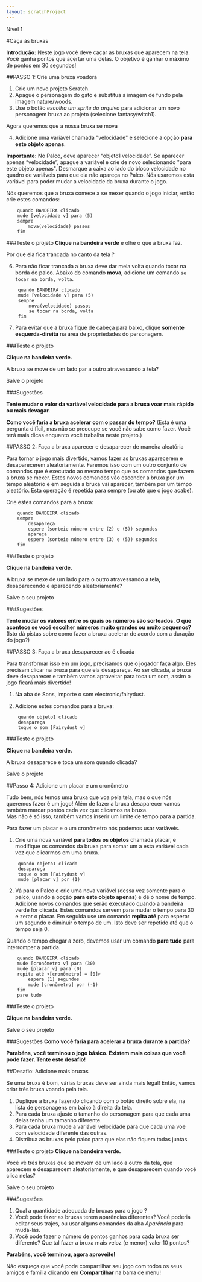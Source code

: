 ```yaml
---
layout: scratchProject
---
```

Nível 1

#Caça às bruxas

__Introdução:__
Neste jogo você deve caçar as bruxas que aparecem na tela. Você ganha pontos que acertar uma delas. 
O objetivo é ganhar o máximo de pontos em 30 segundos!

##PASSO 1: Crie uma bruxa voadora

1. Crie um novo projeto Scratch.
2. Apague o personagem do gato e substitua a imagem de fundo pela imagem nature/woods.
3. Use o botão _escolha um sprite do arquivo_ para adicionar um novo personagem bruxa ao projeto (selecione fantasy/witch1). 

Agora queremos que a nossa bruxa se mova

4. Adicione uma variável chamada "velocidade" e selecione a opção __para este objeto apenas__.

__Importante:__ No Palco, deve aparecer “objeto1 velocidade”.
Se aparecer apenas “velocidade”, apague a variável e crie de novo selecionando "para este objeto apenas".
Desmarque a caixa ao lado do bloco velocidade no quadro de variáveis para que ela não apareça no Palco.
Nós usaremos esta variável para poder mudar a velocidade da bruxa durante o jogo.

Nós queremos que a bruxa comece a se mexer quando o jogo iniciar, então crie estes comandos:

		quando BANDEIRA clicado
		mude [velocidade v] para (5)
		sempre
			mova(velocidade) passos
		fim
		
###Teste o projeto
__Clique na bandeira verde__ e olhe o que a bruxa faz. 

Por que ela fica trancada no canto da tela ?

6. Para não ficar trancada a bruxa deve dar meia volta quando tocar na borda do palco. 
Abaixo do comando __mova__, adicione um  comando `se tocar na borda, volta`.

		quando BANDEIRA clicado
		mude [velocidade v] para (5)
		sempre
			mova(velocidade) passos
			se tocar na borda, volta
		fim
		
7. Para evitar que a bruxa fique de cabeça para baixo, clique  __somente esquerda-direita__ na área de propriedades do personagem.

###Teste o projeto

__Clique na bandeira verde.__ 

A bruxa se move de um lado par a outro atravessando a tela?

Salve o projeto

###Sugestões

__Tente mudar o valor da variável velocidade para a bruxa voar mais rápido ou mais devagar.__

__Como você faria a bruxa acelerar com o passar do tempo?__
(Esta é uma pergunta difícil, mas não se preocupe se você não sabe como fazer. Você terá mais dicas enquanto você trabalha neste projeto.)

##PASSO 2: Faça a bruxa aparecer e desaparecer de maneira aleatória

Para tornar o jogo mais divertido, vamos fazer as bruxas aparecerem e desaparecerem aleatoriamente. 
Faremos isso com um outro conjunto de comandos que é executado ao mesmo tempo que os comandos que fazem a bruxa se mexer.
Estes novos comandos vão esconder a bruxa por um tempo aleatório e em seguida a bruxa vai aparecer, também por um tempo aleatório. 
Esta operação é repetida para sempre (ou até que o jogo acabe).

Crie estes comandos para a bruxa:

		quando BANDEIRA clicado
		sempre
			desapareça
			espere (sorteie número entre (2) e (5)) segundos
			apareça
			espere (sorteie número entre (3) e (5)) segundos
		fim

###Teste o projeto

__Clique na bandeira verde.__ 

A bruxa se mexe de um lado para o outro atravessando a tela, desaparecendo e aparecendo aleatoriamente?

Salve o seu projeto

###Sugestões

__Tente mudar os valores entre os quais os números são sorteados. 
O que acontece se você escolher números muito grandes ou muito pequenos?__
(Isto dá pistas sobre como fazer a bruxa acelerar de acordo com a duração do jogo?)

##PASSO 3: Faça a bruxa desaparecer ao é clicada

Para transformar isso em um jogo, precisamos que o jogador faça algo. Eles precisam clicar na bruxa para que ela desapareça. 
Ao ser clicada, a bruxa deve desaparecer e também vamos aproveitar para toca um som, assim o jogo ficará mais divertido!

1. Na aba de Sons, importe o som electronic/fairydust. 
2. Adicione estes comandos para a bruxa:

		quando objeto1 clicado
		desapareça
		toque o som [Fairydust v]
		
###Teste o projeto

__Clique na bandeira verde.__

A bruxa desaparece e toca um som quando clicada?

Salve o projeto

##Passo 4: Adicione um placar e um cronômetro

Tudo bem, nós temos uma bruxa que voa pela tela, mas o que nós queremos fazer é um jogo! 
Além de fazer a bruxa desaparecer vamos também marcar pontos cada vez que clicamos na bruxa.  
Mas não é só isso, também vamos inserir um limite de tempo para a partida. 

Para fazer um placar e o um cronômetro nós podemos usar variáveis.

1. Crie uma nova variável __para todos os objetos__ chamada placar, 
e modifique os comandos da bruxa para somar um a esta variável cada vez que clicarmos em uma bruxa.


		quando objeto1 clicado
		desapareça
		toque o som [Fairydust v]
		mude [placar v] por (1)

	
2. Vá para o Palco e crie uma nova variável (dessa vez somente para o palco, usando a opção __para	este objeto apenas__) e dê o nome de tempo. 
Adicione novos comandos que serão executado quando a bandeira verde for clicada. 
Estes comandos servem para mudar o tempo para 30 e zerar o placar. 
Em seguida use um comando __repita até__ para esperar um segundo e diminuir o tempo de um. Isto deve ser repetido até que o tempo seja 0. 

Quando o tempo chegar a zero, devemos usar um comando __pare tudo__ para interromper a partida.
	
		quando BANDEIRA clicado
		mude [cronômetro v] para (30)
		mude [placar v] para (0)
		repita até <[cronômetro] = [0]>
			espere (1) segundos
			mude [cronômetro] por (-1)
		fim
		pare tudo

###Teste o projeto

__Clique na bandeira verde.__

Salve o seu projeto


###Sugestões
__Como você faria para acelerar a bruxa durante a partida?__


__Parabéns, você terminou o jogo básico. Existem mais coisas que você pode fazer. Tente este desafio!__

##Desafio: Adicione mais bruxas

Se uma bruxa é bom, várias bruxas deve ser ainda mais legal! Então, vamos criar três bruxa voando pela tela.

1. Duplique a bruxa fazendo clicando com o botão direito sobre ela, na lista de personagens em baixo à direita da tela.
2. Para cada bruxa ajuste o tamanho do personagem para que cada uma delas tenha um tamanho diferente.
3. Para cada bruxa mude a variável velocidade para que cada uma voe com velocidade diferente das outras.
4. Distribua as bruxas pelo palco para que elas não fiquem todas juntas.

###Teste o projeto
__Clique na bandeira verde.__

Você vê três bruxas que se movem de um lado a outro da tela, 
que aparecem e desaparecem aleatoriamente, e que desaparecem quando você clica nelas?

Salve o seu projeto


###Sugestões
1. Qual a quantidade adequada de bruxas para o jogo ?
2. Você pode fazer as bruxas terem aparências diferentes? 
Você poderia editar seus trajes, ou usar alguns comandos da aba _Aparência_ para mudá-las.
3. Você pode fazer o número de pontos ganhos para cada bruxa ser diferente? Que tal fazer a bruxa mais veloz (e menor) valer 10 pontos?

__Parabéns, você terminou, agora aproveite!__

Não esqueça que você pode compartilhar seu jogo com todos os seus amigos e família clicando em __Compartilhar__ na barra de menu!
